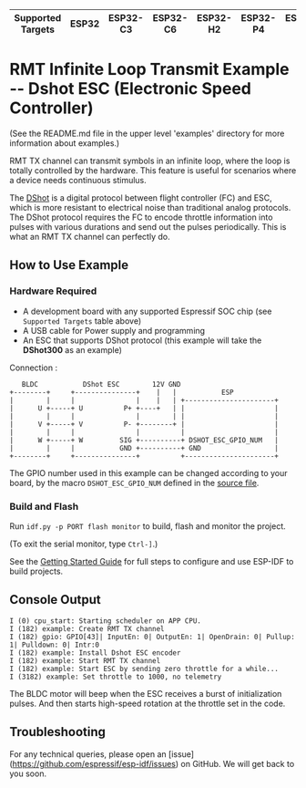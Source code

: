 | Supported Targets | ESP32 | ESP32-C3 | ESP32-C6 | ESP32-H2 | ESP32-P4 | ESP32-S2 | ESP32-S3 |
| ----------------- | ----- | -------- | -------- | -------- | -------- | -------- | -------- |
# RMT Infinite Loop Transmit Example -- Dshot ESC (Electronic Speed Controller)

(See the README.md file in the upper level 'examples' directory for more information about examples.)

RMT TX channel can transmit symbols in an infinite loop, where the loop is totally controlled by the hardware. This feature is useful for scenarios where a device needs continuous stimulus.

The [DShot](https://github.com/betaflight/betaflight/wiki/Dshot) is a digital protocol between flight controller (FC) and ESC, which is more resistant to electrical noise than traditional analog protocols. The DShot protocol requires the FC to encode throttle information into pulses with various durations and send out the pulses periodically. This is what an RMT TX channel can perfectly do.

## How to Use Example

### Hardware Required

* A development board with any supported Espressif SOC chip (see `Supported Targets` table above)
* A USB cable for Power supply and programming
* An ESC that supports DShot protocol (this example will take the **DShot300** as an example)

Connection :

```
   BLDC           DShot ESC        12V GND
+--------+     +---------------+    |   |           ESP
|        |     |               |    |   | +----------------------+
|      U +-----+ U          P+ +----+   | |                      |
|        |     |               |        | |                      |
|      V +-----+ V          P- +--------+ |                      |
|        |     |               |          |                      |
|      W +-----+ W         SIG +----------+ DSHOT_ESC_GPIO_NUM   |
|        |     |           GND +----------+ GND                  |
+--------+     +---------------+          +----------------------+
```

The GPIO number used in this example can be changed according to your board, by the macro `DSHOT_ESC_GPIO_NUM` defined in the [source file](main/dshot_esc_example_main.c).

### Build and Flash

Run `idf.py -p PORT flash monitor` to build, flash and monitor the project.

(To exit the serial monitor, type ``Ctrl-]``.)

See the [Getting Started Guide](https://docs.espressif.com/projects/esp-idf/en/latest/get-started/index.html) for full steps to configure and use ESP-IDF to build projects.

## Console Output

```
I (0) cpu_start: Starting scheduler on APP CPU.
I (182) example: Create RMT TX channel
I (182) gpio: GPIO[43]| InputEn: 0| OutputEn: 1| OpenDrain: 0| Pullup: 1| Pulldown: 0| Intr:0
I (182) example: Install Dshot ESC encoder
I (182) example: Start RMT TX channel
I (182) example: Start ESC by sending zero throttle for a while...
I (3182) example: Set throttle to 1000, no telemetry
```

The BLDC motor will beep when the ESC receives a burst of initialization pulses. And then starts high-speed rotation at the throttle set in the code.

## Troubleshooting

For any technical queries, please open an [issue] (https://github.com/espressif/esp-idf/issues) on GitHub. We will get back to you soon.
